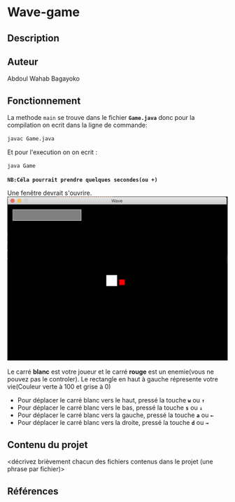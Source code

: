  # Wave-game

   ## Description

   <description du projet en quelques phrases>
   <mentionner le contexte (cours, sigle, université, etc.)>

   ## Auteur

   Abdoul Wahab Bagayoko

   ## Fonctionnement

   La methode `main` se trouve dans le fichier **`Game.java`** donc pour la compilation on ecrit dans la ligne de commande:
   ```sh
   javac Game.java
   ```
   Et pour l'execution on on ecrit :
   ```sh
   java Game
   ```
   **``NB:Céla pourrait prendre quelques secondes(ou +)``**
   
   Une fenêtre devrait s'ouvrire.
   ![](https://github.com/awahabbaga/Wave-game/blob/main/Capture1.png "Capture d'écran de la fenêtre du jeux pour les macs")
   
   Le carré **blanc** est votre joueur et le carré **rouge** est un enemie(vous ne pouvez pas le controler). Le rectangle en haut à gauche répresente votre vie(Couleur verte à 100 et grise à 0)
   
   * Pour déplacer le carré blanc vers le haut, pressé la touche **``w``** ou **``↑``**
   * Pour déplacer le carré blanc vers le bas, pressé la touche **``s``** ou **``↓``**
   * Pour déplacer le carré blanc vers la gauche, pressé  la touche **``a``** ou **``←``**
   * Pour déplacer le carré blanc vers la droite, pressé la touche **``d``** ou **``→``**
   

   ## Contenu du projet

   <décrivez brièvement chacun des fichiers contenus dans le projet (une phrase
   par fichier)>

   ## Références

   <citez vos sources ici>
